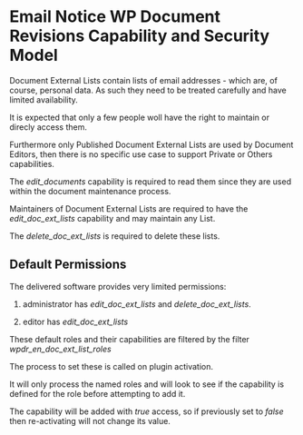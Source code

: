 # Email Notice WP Document Revisions Capability and Security Model

Document External Lists contain lists of email addresses - which are, of course, personal data. As such they need to be treated carefully and have limited availability.

It is expected that only a few people woll have the right to maintain or direcly access them.

Furthermore only Published Document External Lists are used by Document Editors, then there is no specific use case to support Private or Others capabilities.

The *edit_documents* capability is required to read them since they are used within the document maintenance process.

Maintainers of Document External Lists are required to have the *edit_doc_ext_lists* capability and may maintain any List.

The *delete_doc_ext_lists* is required to delete these lists.

## Default Permissions

The delivered software provides very limited permissions:

1. administrator has *edit_doc_ext_lists* and *delete_doc_ext_lists*.

1. editor has *edit_doc_ext_lists*

These default roles and their capabilities are filtered by the filter _wpdr_en_doc_ext_list_roles_

The process to set these is called on plugin activation.

It will only process the named roles and will look to see if the capability is defined for the role before attempting to add it.

The capability will be added with *true* access, so if previously set to *false* then re-activating will not change its value.


